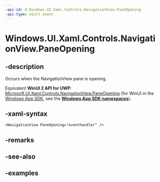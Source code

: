 ```yaml
---
-api-id: E:Windows.UI.Xaml.Controls.NavigationView.PaneOpening
-api-type: winrt event
---
```


<!-- Event syntax.
public event TypedEventHandler PaneOpening<NavigationView>
-->

# Windows.UI.Xaml.Controls.NavigationView.PaneOpening

## -description

Occurs when the NavigationView pane is opening.

Equivalent **WinUI 2 API for UWP**: [Microsoft.UI.Xaml.Controls.NavigationView.PaneOpening](/windows/winui/api/microsoft.ui.xaml.controls.navigationview.paneopening) (for WinUI in the [Windows App SDK](/windows/apps/windows-app-sdk/), see the **[Windows App SDK namespaces](/windows/windows-app-sdk/api/winrt/)**).

## -xaml-syntax

```xaml
<NavigationView PaneOpening="eventhandler" />
```

## -remarks

## -see-also

## -examples

